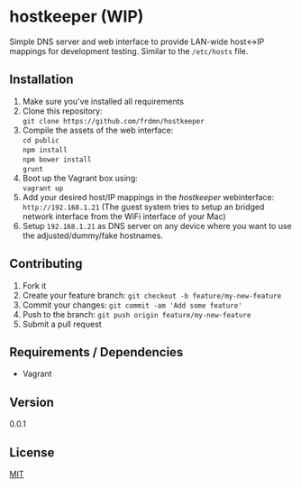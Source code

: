 # hostkeeper (WIP)

Simple DNS server and web interface to provide LAN-wide host<->IP mappings for development testing. Similar to the `/etc/hosts` file.

## Installation

1. Make sure you've installed all requirements
2. Clone this repository:  
  `git clone https://github.com/frdmn/hostkeeper`
3. Compile the assets of the web interface:  
  `cd public`  
  `npm install`  
  `npm bower install`  
  `grunt`  
3. Boot up the Vagrant box using:  
  `vagrant up`
4. Add your desired host/IP mappings in the _hostkeeper_ webinterface:  
  `http://192.168.1.21` (The guest system tries to setup an bridged network interface from the WiFi interface of your Mac)
5. Setup `192.168.1.21` as DNS server on any device where you want to use the adjusted/dummy/fake hostnames.

## Contributing

1. Fork it
2. Create your feature branch: `git checkout -b feature/my-new-feature`
3. Commit your changes: `git commit -am 'Add some feature'`
4. Push to the branch: `git push origin feature/my-new-feature`
5. Submit a pull request

## Requirements / Dependencies

* Vagrant

## Version

0.0.1

## License

[MIT](LICENSE)

